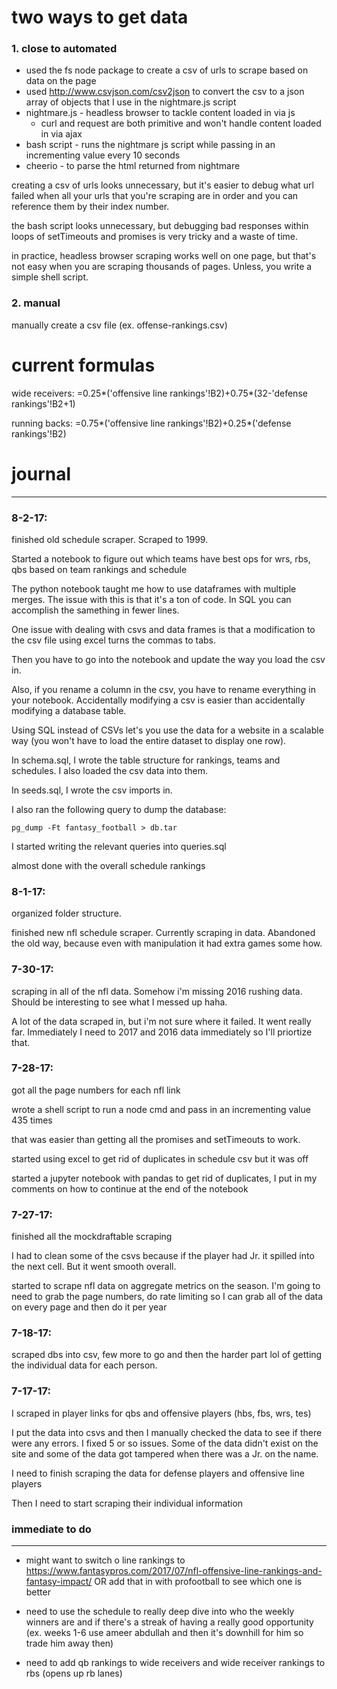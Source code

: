 # two ways to get data

### 1. close to automated

* used the fs node package to create a csv of urls to scrape based on data on the page
* used http://www.csvjson.com/csv2json to convert the csv to a json array of objects that I use in the nightmare.js script 
* nightmare.js - headless browser to tackle content loaded in via js
	* curl and request are both primitive and won't handle content loaded in via ajax
* bash script - runs the nightmare js script while passing in an incrementing value every 10 seconds
* cheerio - to parse the html returned from nightmare

creating a csv of urls looks unnecessary, but it's easier to debug what url failed when all your urls that you're scraping are in order and you can reference them by their index number.

the bash script looks unnecessary, but debugging bad responses within loops of setTimeouts and promises is very tricky and a waste of time.

in practice, headless browser scraping works well on one page, but that's not easy when you are scraping thousands of pages. Unless, you write a simple shell script.

### 2. manual

manually create a csv file (ex. offense-rankings.csv)

# current formulas

wide receivers: 
=0.25*('offensive line rankings'!B2)+0.75*(32-'defense rankings'!B2+1)

running backs:
=0.75*('offensive line rankings'!B2)+0.25*('defense rankings'!B2)

# journal
-----
### 8-2-17:

finished old schedule scraper. Scraped to 1999.

Started a notebook to figure out which teams have best ops for wrs, rbs, qbs based on team rankings and schedule

The python notebook taught me how to use dataframes with multiple merges. The issue with this is that it's a ton of code. In SQL you can accomplish the samething in fewer lines. 

One issue with dealing with csvs and data frames is that a modification to the csv file using excel turns the commas to tabs.

Then you have to go into the notebook and update the way you load the csv in.

Also, if you rename a column in the csv, you have to rename everything in your notebook. Accidentally modifying a csv is easier than accidentally modifying a database table.

Using SQL instead of CSVs let's you use the data for a website in a scalable way (you won't have to load the entire dataset to display one row).

In schema.sql, I wrote the table structure for rankings, teams and schedules. I also loaded the csv data into them.

In seeds.sql, I wrote the csv imports in.

I also ran the following query to dump the database:

```
pg_dump -Ft fantasy_football > db.tar
```

I started writing the relevant queries into queries.sql

almost done with the overall schedule rankings

### 8-1-17:

organized folder structure. 

finished new nfl schedule scraper. Currently scraping in data. Abandoned the old way, because even with manipulation it had extra games some how.

### 7-30-17:

scraping in all of the nfl data. Somehow i'm missing 2016 rushing data. Should be interesting to see what I messed up haha.

A lot of the data scraped in, but i'm not sure where it failed. It went really far. Immediately I need to 2017 and 2016 data immediately so I'll priortize that.

### 7-28-17:

got all the page numbers for each nfl link

wrote a shell script to run a node cmd and pass in an incrementing value 435 times

that was easier than getting all the promises and setTimeouts to work. 

started using excel to get rid of duplicates in schedule csv but it was off 

started a jupyter notebook with pandas to get rid of duplicates, I put in my comments on how to continue at the end of the notebook

### 7-27-17:

finished all the mockdraftable scraping

I had to clean some of the csvs because if the player had Jr. it spilled into the next cell. But it went smooth overall.

started to scrape nfl data on aggregate metrics on the season. I'm going to need to grab the page numbers, do rate limiting so I can grab all of the data on every page and then do it per year

### 7-18-17: 

scraped dbs into csv, few more to go and then the harder part lol of getting the individual data for each person.

### 7-17-17: 

I scraped in player links for qbs and offensive players (hbs, fbs, wrs, tes)

I put the data into csvs and then I manually checked the data to see if there were any errors. I fixed 5 or so issues. Some of the data didn't exist on the site and some of the data got tampered when there was a Jr. on the name.

I need to finish scraping the data for defense players and offensive line players

Then I need to start scraping their individual information

### immediate to do 
-----
* might want to switch o line rankings to https://www.fantasypros.com/2017/07/nfl-offensive-line-rankings-and-fantasy-impact/ OR add that in with profootball to see which one is better

* need to use the schedule to really deep dive into who the weekly winners are and if there's a streak of having a really good opportunity (ex. weeks 1-6 use ameer abdullah and then it's downhill for him so trade him away then)

* need to add qb rankings to wide receivers and wide receiver rankings to rbs (opens up rb lanes)


